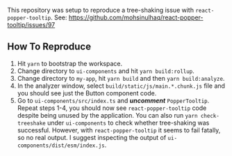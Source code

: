 This repository was setup to reproduce a tree-shaking issue with `react-popper-tooltip`. See: https://github.com/mohsinulhaq/react-popper-tooltip/issues/97

## How To Reproduce

1. Hit `yarn` to bootstrap the workspace.
2. Change directory to `ui-components` and hit `yarn build:rollup`.
3. Change directory to `my-app`, hit `yarn build` and then `yarn build:analyze`.
4. In the analyzer window, select `build/static/js/main.*.chunk.js` file and you should see just the Button component code.
5. Go to `ui-components/src/index.ts` and _**uncomment**_ `PopperTooltip`. Repeat steps 1-4, you should now see `react-popper-tooltip` code despite being unused by the application. You can also run `yarn check-treeshake` under `ui-components` to check whether tree-shaking was successful. However, with `react-popper-tooltip` it seems to fail fatally, so no real output. I suggest inspecting the output of `ui-components/dist/esm/index.js`.
